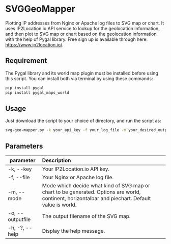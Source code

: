 # SVGGeoMapper
Plotting IP addresses from Nginx or Apache log files to SVG map or chart. It uses IP2Location.io API service to lookup for the geolocation information, and then plot to SVG map or chart based on the geolocation information with the help of Pygal library. Free sign up is available through here: https://www.ip2location.io/.

## Requirement
The Pygal library and its world map plugin must be installed before using this script. You can install both via terminal by using these commands:
```bash
pip install pygal
pip install pygal_maps_world
```


## Usage
Just download the script to your choice of directory, and run the script as:
```bash
svg-geo-mapper.py -k your_api_key -f your_log_file -m your_desired_output_mode -o output_svg_filename
```

## Parameters
| parameter   |      Description      |
|----------|:-------------|
| -k, --key |  Your IP2Location.io API key. |
| -f, --file | Your Nginx or Apache log file.   |
| -m, --mode | Mode which decide what kind of SVG map or chart to be generated. Options are world, continent, horizontalbar and piechart. Default value is world. |
| -o, --outputfile | The output filename of the SVG map. |
| -h, -?, --help | Display the help message. |
